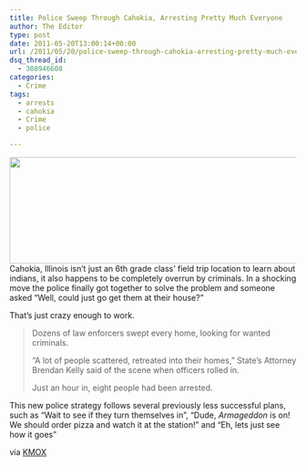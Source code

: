 ```yaml
---
title: Police Sweep Through Cahokia, Arresting Pretty Much Everyone
author: The Editor
type: post
date: 2011-05-20T13:00:14+00:00
url: /2011/05/20/police-sweep-through-cahokia-arresting-pretty-much-everyone/
dsq_thread_id:
  - 308946608
categories:
  - Crime
tags:
  - arrests
  - cahokia
  - Crime
  - police

---
```

[<img class="aligncenter size-full wp-image-4802" title="police-ethical-society145" src="http://media.punchingkitty.com/wordpress/2010/06/police-ethical-society145.jpeg" alt="" width="600" height="187" />][1]Cahokia, Illinois isn&#8217;t just an 6th grade class&#8217; field trip location to learn about indians, it also happens to be completely overrun by criminals. In a shocking move the police finally got together to solve the problem and someone asked &#8220;Well, could just go get them at their house?&#8221;

That&#8217;s just crazy enough to work.

> Dozens of law enforcers swept every home, looking for wanted criminals.
> 
> “A lot of people scattered, retreated into their homes,” State’s Attorney Brendan Kelly said of the scene when officers rolled in.
> 
> Just an hour in, eight people had been arrested.

This new police strategy follows several previously less successful plans, such as &#8220;Wait to see if they turn themselves in&#8221;, &#8220;Dude, _Armageddon_ is on! We should order pizza and watch it at the station!&#8221; and &#8220;Eh, lets just see how it goes&#8221;

via <a href="http://stlouis.cbslocal.com/2011/05/20/police-swarm-st-clair-county-neighborhood/" target="_blank">KMOX</a>

 [1]: http://media.punchingkitty.com/wordpress/2010/06/police-ethical-society145.jpeg